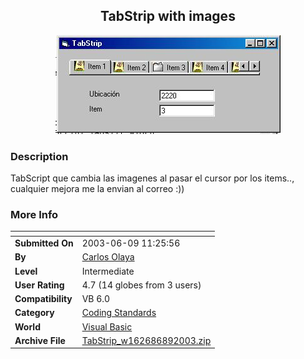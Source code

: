 ﻿<div align="center">

## TabStrip with images

<img src="PIC2003891234181937.jpg">
</div>

### Description

TabScript que cambia las imagenes al pasar el cursor por los items.., cualquier mejora me la envian al correo :))
 
### More Info
 


<span>             |<span>
---                |---
**Submitted On**   |2003-06-09 11:25:56
**By**             |[Carlos Olaya](https://github.com/Planet-Source-Code/PSCIndex/blob/master/ByAuthor/carlos-olaya.md)
**Level**          |Intermediate
**User Rating**    |4.7 (14 globes from 3 users)
**Compatibility**  |VB 6\.0
**Category**       |[Coding Standards](https://github.com/Planet-Source-Code/PSCIndex/blob/master/ByCategory/coding-standards__1-43.md)
**World**          |[Visual Basic](https://github.com/Planet-Source-Code/PSCIndex/blob/master/ByWorld/visual-basic.md)
**Archive File**   |[TabStrip\_w162686892003\.zip](https://github.com/Planet-Source-Code/carlos-olaya-tabstrip-with-images__1-47553/archive/master.zip)








